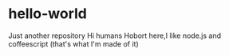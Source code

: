 # hello-world
Just another repository
Hi humans
Hobort here,I like node.js and coffeescript (that's what I'm made of it) 
